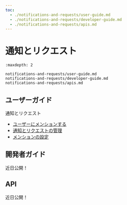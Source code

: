```yaml
---
toc:
  - ./notifications-and-requests/user-guide.md
  - ./notifications-and-requests/developer-guide.md
  - ./notifications-and-requests/apis.md
---
```


# 通知とリクエスト

```{toctree}
:maxdepth: 2

notifications-and-requests/user-guide.md
notifications-and-requests/developer-guide.md
notifications-and-requests/apis.md
```

ユーザーガイド
----------

通知とリクエスト


* [ユーザーにメンションする](./notifications-and-requests/user-guide/mentioning-users.md)
* [通知とリクエストの管理](./notifications-and-requests/user-guide/managing-notifications-and-requests.md)
* [メンションの設定](./notifications-and-requests/user-guide/configuring-mentions.md)

## 開発者ガイド

近日公開！

## API

近日公開！